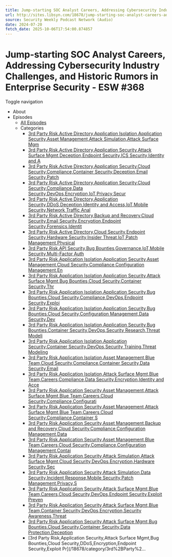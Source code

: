 ```yaml
---
title: Jump-starting SOC Analyst Careers, Addressing Cybersecurity Industry Challenges, and Historic Rumors in Enterprise Security - ESW #368
url: http://sites.libsyn.com/18678/jump-starting-soc-analyst-careers-addressing-cybersecurity-industry-challenges-and-historic-rumors-in-enterprise-security-esw-368
source: Security Weekly Podcast Network (Audio)
date: 2024-07-20
fetch_date: 2025-10-06T17:54:00.874857
---
```


# Jump-starting SOC Analyst Careers, Addressing Cybersecurity Industry Challenges, and Historic Rumors in Enterprise Security - ESW #368

Toggle navigation

* About
* Episodes
  + [All Episodes](/18678)
  + Categories
    - [3rd Party Risk,Active Directory,Application Isolation,Application Security,Asset Management,Attack Simulation,Attack Surface Mgm](/18678/category/3rd%2BParty%2BRisk%2CActive%2BDirectory%2CApplication%2BIsolation%2CApplication%2BSecurity%2CAsset%2BManagement%2CAttack%2BSimulation%2CAttack%2BSurface%2BMgm)
    - [3rd Party Risk,Active Directory,Application Security,Attack Surface Mgmt,Deception,Endpoint Security,ICS Security,Identity and A](/18678/category/3rd%2BParty%2BRisk%2CActive%2BDirectory%2CApplication%2BSecurity%2CAttack%2BSurface%2BMgmt%2CDeception%2CEndpoint%2BSecurity%2CICS%2BSecurity%2CIdentity%2Band%2BA)
    - [3rd Party Risk,Active Directory,Application Security,Cloud Security,Compliance,Container Security,Deception,Email Security,Patch](/18678/category/3rd%2BParty%2BRisk%2CActive%2BDirectory%2CApplication%2BSecurity%2CCloud%2BSecurity%2CCompliance%2CContainer%2BSecurity%2CDeception%2CEmail%2BSecurity%2CPatch)
    - [3rd Party Risk,Active Directory,Application Security,Cloud Security,Compliance,Data Security,DevOps,Encryption,IoT,Privacy,Secur](/18678/category/3rd%2BParty%2BRisk%2CActive%2BDirectory%2CApplication%2BSecurity%2CCloud%2BSecurity%2CCompliance%2CData%2BSecurity%2CDevOps%2CEncryption%2CIoT%2CPrivacy%2CSecur)
    - [3rd Party Risk,Active Directory,Application Security,DDoS,Deception,Identity and Access,IoT,Mobile Security,Network Traffic Anal](/18678/category/3rd%2BParty%2BRisk%2CActive%2BDirectory%2CApplication%2BSecurity%2CDDoS%2CDeception%2CIdentity%2Band%2BAccess%2CIoT%2CMobile%2BSecurity%2CNetwork%2BTraffic%2BAnal)
    - [3rd Party Risk,Active Directory,Backup and Recovery,Cloud Security,Email Security,Encryption,Endpoint Security,Forensics,Identit](/18678/category/3rd%2BParty%2BRisk%2CActive%2BDirectory%2CBackup%2Band%2BRecovery%2CCloud%2BSecurity%2CEmail%2BSecurity%2CEncryption%2CEndpoint%2BSecurity%2CForensics%2CIdentit)
    - [3rd Party Risk,Active Directory,Cloud Security,Endpoint Security,Hardware Security,Insider Threat,IoT,Patch Management,Physical](/18678/category/3rd%2BParty%2BRisk%2CActive%2BDirectory%2CCloud%2BSecurity%2CEndpoint%2BSecurity%2CHardware%2BSecurity%2CInsider%2BThreat%2CIoT%2CPatch%2BManagement%2CPhysical%2B)
    - [3rd Party Risk,API Security,Bug Bounties,Governance,IoT,Mobile Security,Multi-Factor Auth](/18678/category/3rd%2BParty%2BRisk%2CAPI%2BSecurity%2CBug%2BBounties%2CGovernance%2CIoT%2CMobile%2BSecurity%2CMulti-Factor%2BAuth)
    - [3rd Party Risk,Application Isolation,Application Security,Asset Management,Cloud Security,Compliance,Configuration Management,En](/18678/category/3rd%2BParty%2BRisk%2CApplication%2BIsolation%2CApplication%2BSecurity%2CAsset%2BManagement%2CCloud%2BSecurity%2CCompliance%2CConfiguration%2BManagement%2CEn)
    - [3rd Party Risk,Application Isolation,Application Security,Attack Surface Mgmt,Bug Bounties,Cloud Security,Container Security,Thr](/18678/category/3rd%2BParty%2BRisk%2CApplication%2BIsolation%2CApplication%2BSecurity%2CAttack%2BSurface%2BMgmt%2CBug%2BBounties%2CCloud%2BSecurity%2CContainer%2BSecurity%2CThr)
    - [3rd Party Risk,Application Isolation,Application Security,Bug Bounties,Cloud Security,Compliance,DevOps,Endpoint Security,Exploi](/18678/category/3rd%2BParty%2BRisk%2CApplication%2BIsolation%2CApplication%2BSecurity%2CBug%2BBounties%2CCloud%2BSecurity%2CCompliance%2CDevOps%2CEndpoint%2BSecurity%2CExploi)
    - [3rd Party Risk,Application Isolation,Application Security,Bug Bounties,Cloud Security,Configuration Management,Data Security,Dev](/18678/category/3rd%2BParty%2BRisk%2CApplication%2BIsolation%2CApplication%2BSecurity%2CBug%2BBounties%2CCloud%2BSecurity%2CConfiguration%2BManagement%2CData%2BSecurity%2CDev)
    - [3rd Party Risk,Application Isolation,Application Security,Bug Bounties,Container Security,DevOps,Security Research,Threat Modeli](/18678/category/3rd%2BParty%2BRisk%2CApplication%2BIsolation%2CApplication%2BSecurity%2CBug%2BBounties%2CContainer%2BSecurity%2CDevOps%2CSecurity%2BResearch%2CThreat%2BModeli)
    - [3rd Party Risk,Application Isolation,Application Security,Container Security,DevOps,Security Training,Threat Modeling](/18678/category/3rd%2BParty%2BRisk%2CApplication%2BIsolation%2CApplication%2BSecurity%2CContainer%2BSecurity%2CDevOps%2CSecurity%2BTraining%2CThreat%2BModeling)
    - [3rd Party Risk,Application Isolation,Asset Management,Blue Team,Cloud Security,Compliance,Container Security,Data Security,Email](/18678/category/3rd%2BParty%2BRisk%2CApplication%2BIsolation%2CAsset%2BManagement%2CBlue%2BTeam%2CCloud%2BSecurity%2CCompliance%2CContainer%2BSecurity%2CData%2BSecurity%2CEmail)
    - [3rd Party Risk,Application Isolation,Attack Surface Mgmt,Blue Team,Careers,Compliance,Data Security,Encryption,Identity and Acce](/18678/category/3rd%2BParty%2BRisk%2CApplication%2BIsolation%2CAttack%2BSurface%2BMgmt%2CBlue%2BTeam%2CCareers%2CCompliance%2CData%2BSecurity%2CEncryption%2CIdentity%2Band%2BAcce)
    - [3rd Party Risk,Application Security,Asset Management,Attack Surface Mgmt,Blue Team,Careers,Cloud Security,Compliance,Configurati](/18678/category/3rd%2BParty%2BRisk%2CApplication%2BSecurity%2CAsset%2BManagement%2CAttack%2BSurface%2BMgmt%2CBlue%2BTeam%2CCareers%2CCloud%2BSecurity%2CCompliance%2CConfigurati)
    - [3rd Party Risk,Application Security,Asset Management,Attack Surface Mgmt,Blue Team,Careers,Cloud Security,Compliance,Container S](/18678/category/3rd%2BParty%2BRisk%2CApplication%2BSecurity%2CAsset%2BManagement%2CAttack%2BSurface%2BMgmt%2CBlue%2BTeam%2CCareers%2CCloud%2BSecurity%2CCompliance%2CContainer%2BS)
    - [3rd Party Risk,Application Security,Asset Management,Backup and Recovery,Cloud Security,Compliance,Configuration Management,Data](/18678/category/3rd%2BParty%2BRisk%2CApplication%2BSecurity%2CAsset%2BManagement%2CBackup%2Band%2BRecovery%2CCloud%2BSecurity%2CCompliance%2CConfiguration%2BManagement%2CData)
    - [3rd Party Risk,Application Security,Asset Management,Blue Team,Careers,Cloud Security,Compliance,Configuration Management,Contai](/18678/category/3rd%2BParty%2BRisk%2CApplication%2BSecurity%2CAsset%2BManagement%2CBlue%2BTeam%2CCareers%2CCloud%2BSecurity%2CCompliance%2CConfiguration%2BManagement%2CContai)
    - [3rd Party Risk,Application Security,Attack Simulation,Attack Surface Mgmt,Cloud Security,DevOps,Encryption,Hardware Security,Sec](/18678/category/3rd%2BParty%2BRisk%2CApplication%2BSecurity%2CAttack%2BSimulation%2CAttack%2BSurface%2BMgmt%2CCloud%2BSecurity%2CDevOps%2CEncryption%2CHardware%2BSecurity%2CSec)
    - [3rd Party Risk,Application Security,Attack Simulation,Data Security,Incident Response,Mobile Security,Patch Management,Privacy,S](/18678/category/3rd%2BParty%2BRisk%2CApplication%2BSecurity%2CAttack%2BSimulation%2CData%2BSecurity%2CIncident%2BResponse%2CMobile%2BSecurity%2CPatch%2BManagement%2CPrivacy%2CS)
    - [3rd Party Risk,Application Security,Attack Surface Mgmt,Blue Team,Careers,Cloud Security,DevOps,Endpoint Security,Exploit Preven](/18678/category/3rd%2BParty%2BRisk%2CApplication%2BSecurity%2CAttack%2BSurface%2BMgmt%2CBlue%2BTeam%2CCareers%2CCloud%2BSecurity%2CDevOps%2CEndpoint%2BSecurity%2CExploit%2BPreven)
    - [3rd Party Risk,Application Security,Attack Surface Mgmt,Blue Team,Container Security,DevOps,Encryption,Security Awareness,Threat](/18678/category/3rd%2BParty%2BRisk%2CApplication%2BSecurity%2CAttack%2BSurface%2BMgmt%2CBlue%2BTeam%2CContainer%2BSecurity%2CDevOps%2CEncryption%2CSecurity%2BAwareness%2CThreat)
    - [3rd Party Risk,Application Security,Attack Surface Mgmt,Bug Bounties,Cloud Security,Container Security,Data Protection,Deception](/18678/category/3rd%2BParty%2BRisk%2CApplication%2BSecurity%2CAttack%2BSurface%2BMgmt%2CBug%2BBounties%2CCloud%2BSecurity%2CContainer%2BSecurity%2CData%2BProtection%2CDeception)
    - [3rd Party Risk,Application Security,Attack Surface Mgmt,Bug Bounties,Cloud Security,DDoS,Encryption,Endpoint Security,Exploit Pr](/18678/category/3rd%2BParty%2...